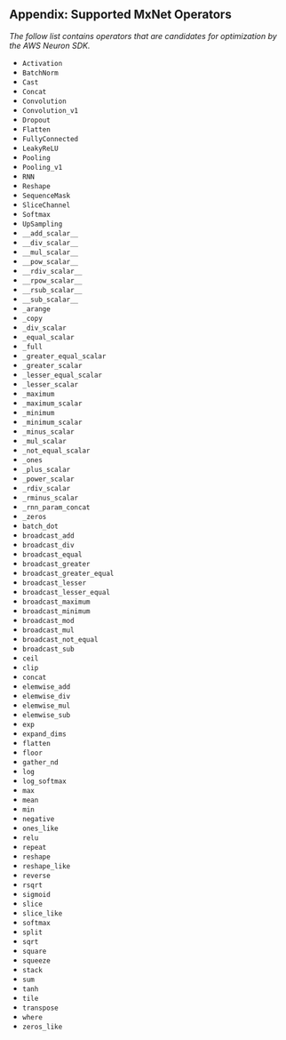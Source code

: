 ## Appendix: Supported MxNet Operators

*The follow list contains operators that are candidates for optimization by the AWS Neuron SDK.*

 * ```Activation```
 * ```BatchNorm```
 * ```Cast```
 * ```Concat```
 * ```Convolution```
 * ```Convolution_v1```
 * ```Dropout```
 * ```Flatten```
 * ```FullyConnected```
 * ```LeakyReLU```
 * ```Pooling```
 * ```Pooling_v1```
 * ```RNN```
 * ```Reshape```
 * ```SequenceMask```
 * ```SliceChannel```
 * ```Softmax```
 * ```UpSampling```
 * ```__add_scalar__```
 * ```__div_scalar__```
 * ```__mul_scalar__```
 * ```__pow_scalar__```
 * ```__rdiv_scalar__```
 * ```__rpow_scalar__```
 * ```__rsub_scalar__```
 * ```__sub_scalar__```
 * ```_arange```
 * ```_copy```
 * ```_div_scalar```
 * ```_equal_scalar```
 * ```_full```
 * ```_greater_equal_scalar```
 * ```_greater_scalar```
 * ```_lesser_equal_scalar```
 * ```_lesser_scalar```
 * ```_maximum```
 * ```_maximum_scalar```
 * ```_minimum```
 * ```_minimum_scalar```
 * ```_minus_scalar```
 * ```_mul_scalar```
 * ```_not_equal_scalar```
 * ```_ones```
 * ```_plus_scalar```
 * ```_power_scalar```
 * ```_rdiv_scalar```
 * ```_rminus_scalar```
 * ```_rnn_param_concat```
 * ```_zeros```
 * ```batch_dot```
 * ```broadcast_add```
 * ```broadcast_div```
 * ```broadcast_equal```
 * ```broadcast_greater```
 * ```broadcast_greater_equal```
 * ```broadcast_lesser```
 * ```broadcast_lesser_equal```
 * ```broadcast_maximum```
 * ```broadcast_minimum```
 * ```broadcast_mod```
 * ```broadcast_mul```
 * ```broadcast_not_equal```
 * ```broadcast_sub```
 * ```ceil```
 * ```clip```
 * ```concat```
 * ```elemwise_add```
 * ```elemwise_div```
 * ```elemwise_mul```
 * ```elemwise_sub```
 * ```exp```
 * ```expand_dims```
 * ```flatten```
 * ```floor```
 * ```gather_nd```
 * ```log```
 * ```log_softmax```
 * ```max```
 * ```mean```
 * ```min```
 * ```negative```
 * ```ones_like```
 * ```relu```
 * ```repeat```
 * ```reshape```
 * ```reshape_like```
 * ```reverse```
 * ```rsqrt```
 * ```sigmoid```
 * ```slice```
 * ```slice_like```
 * ```softmax```
 * ```split```
 * ```sqrt```
 * ```square```
 * ```squeeze```
 * ```stack```
 * ```sum```
 * ```tanh```
 * ```tile```
 * ```transpose```
 * ```where```
 * ```zeros_like```